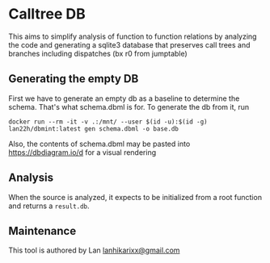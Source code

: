 # Calltree DB
This aims to simplify analysis of function to function relations by analyzing the code and generating
a sqlite3 database that preserves call trees and branches including dispatches (bx r0 from jumptable)

## Generating the empty DB
First we have to generate an empty db as a baseline to determine the schema. That's what schema.dbml is for. 
To generate the db from it, run
```
docker run --rm -it -v .:/mnt/ --user $(id -u):$(id -g) lan22h/dbmint:latest gen schema.dbml -o base.db
```

Also, the contents of schema.dbml may be pasted into https://dbdiagram.io/d for a visual rendering

## Analysis
When the source is analyzed, it expects to be initialized from a root function and returns a `result.db`.

## Maintenance
This tool is authored by Lan <lanhikarixx@gmail.com>
